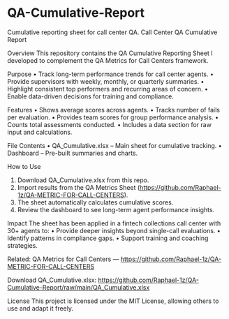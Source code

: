# QA-Cumulative-Report
Cumulative reporting sheet for call center QA.
Call Center QA Cumulative Report

Overview
This repository contains the QA Cumulative Reporting Sheet I developed to complement the QA Metrics for Call Centers framework.

Purpose
• Track long-term performance trends for call center agents.
• Provide supervisors with weekly, monthly, or quarterly summaries.
• Highlight consistent top performers and recurring areas of concern.
• Enable data-driven decisions for training and compliance.

Features
• Shows average scores across agents.
• Tracks number of fails per evaluation.
• Provides team scores for group performance analysis.
• Counts total assessments conducted.
• Includes a data section for raw input and calculations.

File Contents
• QA_Cumulative.xlsx – Main sheet for cumulative tracking.
• Dashboard – Pre-built summaries and charts.

How to Use
1. Download QA_Cumulative.xlsx from this repo.
2. Import results from the QA Metrics Sheet (https://github.com/Raphael-1z/QA-METRIC-FOR-CALL-CENTERS).
3. The sheet automatically calculates cumulative scores.
4. Review the dashboard to see long-term agent performance insights.

Impact
The sheet has been applied in a fintech collections call center with 30+ agents to:
• Provide deeper insights beyond single-call evaluations.
• Identify patterns in compliance gaps.
• Support training and coaching strategies.

Related: QA Metrics for Call Centers — https://github.com/Raphael-1z/QA-METRIC-FOR-CALL-CENTERS

Download QA_Cumulative.xlsx:
https://github.com/Raphael-1z/QA-Cumulative-Report/raw/main/QA_Cumulative.xlsx

License
This project is licensed under the MIT License, allowing others to use and adapt it freely.
